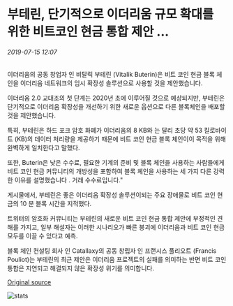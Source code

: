 # 부테린, 단기적으로 이더리움 규모 확대를 위한 비트코인 현금 통합 제안 ...

###### 2019-07-15 12:07

이더리움의 공동 창업자 인 비탈릭 부테린 (Vitalik Buterin)은 비트 코인 현금 블록 체인을 이더리움 네트워크의 임시 확장성 솔루션으로 사용할 것을 제안했습니다.

이더리움 2.0 교대조의 첫 단계는 2020년 초에 이루어질 것으로 예상되지만, 부테린은 단기적으로 이더리움 확장성을 개선하기 위한 새로운 옵션으로 다른 블록체인을 배포할 것을 제안했습니다.

특히, 부테린은 하드 포크 암호 화폐가 이더리움의 8 KB와 는 달리 초당 약 53 킬로바이트 (KB)의 데이터 처리량을 제공하기 때문에 비트 코인 현금 블록 체인이이 목적을 위해 완벽하게 일치한다고 말했다.

또한, Buterin은 낮은 수수료, 필요한 기계의 준비 및 블록 체인을 사용하는 사람들에게 비트 코인 현금 커뮤니티의 개방성을 포함하여 블록 체인을 사용하는 세 가지 다른 강력한 이유를 설명했습니다 . 거래 수수료입니다."

게시물에서, 부테린은 좋은 이더리움 확장성 솔루션이되는 주요 장애물로 비트 코인 현금의 10 분 블록 시간을 지적했다.

트위터의 암호화 커뮤니티는 부테린의 새로운 비트 코인 현금 통합 제안에 부정적인 견해를 가지고, 일부 해설자는 이러한 시나리오가 빠른 붕괴에 이더리움과 비트 코인 현금 모두를 이끌 수 있다고 예측.

블록 체인 컨설팅 회사 인 Catallaxy의 공동 창립자 인 프랜시스 풀리오트 (Francis Pouliot)는 부테린의 최근 제안은 이더리움 프로젝트의 실패를 의미하는 반면 비트 코인 통합은 지연되고 해결되지 않은 확장성 위기를 의미합니다.

[Original source](https://cointelegraph.com/news/buterin-proposes-bitcoin-cash-integration-to-scale-ethereum-in-short-term)

![stats](https://c.statcounter.com/11760860/0/a89fa40b/1/ "stats")